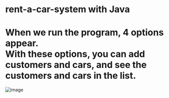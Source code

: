 # rent-a-car-system with Java
# When we run the program, 4 options appear. <br> With these options, you can add customers and cars, and see the customers and cars in the list.
![image](https://user-images.githubusercontent.com/116680886/226449360-21431226-4ff8-4d7d-a28e-d8959328f8c0.png)
